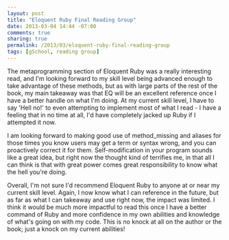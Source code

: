 ```yaml
---
layout: post
title: "Eloquent Ruby Final Reading Group"
date: 2013-03-04 14:44 -07:00
comments: true
sharing: true
permalink: /2013/03/eloquent-ruby-final-reading-group
tags: [gSchool, reading group]
---
```


The metaprogramming section of Eloquent Ruby was a really interesting read, and I'm looking forward to my skill level being advanced enough to take advantage of these methods, but as with large parts of the rest of the book, my main takeaway was that EQ will be an excellent reference once I have a better handle on what I'm doing.  At my current skill level, I have to say 'Hell no!' to even attempting to implement most of what I read - I have a feeling that in no time at all, I'd have completely jacked up Ruby if I attempted it now.

I am looking forward to making good use of method_missing and aliases for those times you know users may get a term or syntax wrong, and you can proactively correct it for them.  Self-modification in your program sounds like a great idea, but right now the thought kind of terrifies me, in that all I can think is that with great power comes great responsibility to know what the hell you're doing.

Overall, I'm not sure I'd recommend Eloquent Ruby to anyone at or near my current skill level.  Again, I now know what I can reference in the future, but as far as what I can takeaway and use right now, the impact was limited.  I think it would be much more impactful to read this once I have a better command of Ruby and more confidence in my own abilities and knowledge of what's going on with my code.  This is no knock at all on the author or the book; just a knock on my current abilities!
